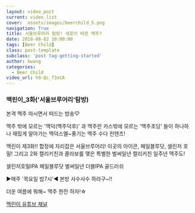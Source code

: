 ```yaml
---
layout: video_post
current: video_list
cover:  assets/images/beerchild_5.png
navigation: True
title: 서울브루어리 탐방! 새로이 바뀐 맥주?
date: 2018-08-02 10:00:00
tags: [Beer Child]
class: post-template
subclass: 'post tag-getting-started'
author: kwang
categories:
  - Beer Child
video_url: h9-Qc_f3xCA
---
```


### **맥린이_3화('서울브루어리'탐방)** 

본격 맥주 마시면서 떠드는 방송♡

맥주 밖에 모르는 '맥덕(맥주덕후)' 과
맥주란 카스밖에 모르는 '맥주초딩' 들이 
하나하나 재밌게 알아가는
맥덕스멜~풍기는 맥주 수다 컨텐츠!

맥린이 제3화!! 
합정에 자리잡은 서울브루어리! 
이곳의 아이콘, 페일블루닷, 셀린저 호밀! 
그리고 2화 캘리키친과 콜라보를 맺은
특별한 벌써일년 캘리키친 일주년 맥주도!

셀린저호밀IPA
페일블루닷
벌써일년 더블IPA 
골드러쉬

 ▶매주 '목요일 밤7시'◀ 
본방 사수사수 하라구~!!

더운 여름에 뭐해~ 
맥주 한잔 하자!☆

[맥린이 유튜브 채널](https://www.youtube.com/channel/UCKWclNzINS9c_b4QIP5OCQA)